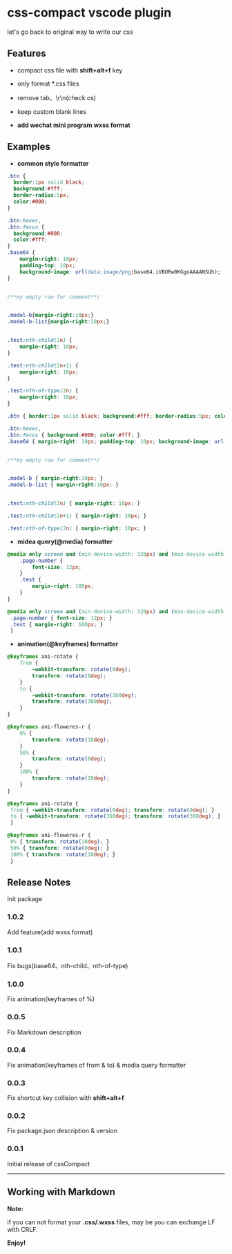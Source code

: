 # css-compact vscode plugin

let's go back to original way to write our css

## Features

* compact css file with **shift+alt+f** key

* only format *.css files

* remove tab、\r\n(check os)

* keep custom blank lines

* **add wechat mini program wxss format**

## Examples

* **common style formatter**

~~~ css
.btn {
  border:1px solid black;
  background:#fff;
  border-radius:5px;
  color:#000;
}

.btn:hover,
.btn:focus {
  background:#000;
  color:#fff;
}
.base64 {
    margin-right: 10px;
    padding-top: 10px;
    background-image: url(data:image/png;base64,iVBORw0KGgoAAAANSUh);
}


/**my empty row for comment**/


.model-b{margin-right:10px;}
.model-b-list{margin-right:10px;}


.test:nth-child(2n) {
    margin-right: 10px;
}

.test:nth-child(2n+1) {
    margin-right: 10px;
}

.test:nth-of-type(2n) {
    margin-right: 10px;
}
~~~

~~~ css
.btn { border:1px solid black; background:#fff; border-radius:5px; color:#000; } 

.btn:hover,
.btn:focus { background:#000; color:#fff; } 
.base64 { margin-right: 10px; padding-top: 10px; background-image: url(data:image/png;base64,iVBORw0KGgoAAAANSUh); } 


/**my empty row for comment**/


.model-b { margin-right:10px; } 
.model-b-list { margin-right:10px; } 


.test:nth-child(2n) { margin-right: 10px; } 

.test:nth-child(2n+1) { margin-right: 10px; } 

.test:nth-of-type(2n) { margin-right: 10px; } 

~~~


* **midea query(@media) formatter**

~~~ css
@media only screen and (min-device-width: 320px) and (max-device-width: 480px) {
    .page-number {
        font-size: 12px;
    }
    .test {
        margin-right: 100px;
    }
}
~~~

~~~ css
@media only screen and (min-device-width: 320px) and (max-device-width: 480px){
 .page-number { font-size: 12px; } 
 .test { margin-right: 100px; } 
 }
~~~

* **animation(@keyframes) formatter**

~~~ css
@keyframes ani-rotate {
    from {
        -webkit-transform: rotate(0deg);
        transform: rotate(0deg);
    }
    to {
        -webkit-transform: rotate(360deg);
        transform: rotate(360deg);
    }
}

@keyframes ani-floweres-r {
    0% {
        transform: rotate(10deg);
    }
    50% {
        transform: rotate(0deg);
    }
    100% {
        transform: rotate(10deg);
    }
}
~~~

~~~ css
@keyframes ani-rotate { 
 from { -webkit-transform: rotate(0deg); transform: rotate(0deg); } 
 to { -webkit-transform: rotate(360deg); transform: rotate(360deg); } 
 }

@keyframes ani-floweres-r { 
 0% { transform: rotate(10deg); } 
 50% { transform: rotate(0deg); } 
 100% { transform: rotate(10deg); } 
 }
~~~


## Release Notes

Init package

### 1.0.2

Add feature(add wxss format)

### 1.0.1

Fix bugs(base64、nth-child、nth-of-type)

### 1.0.0

Fix animation(keyframes of %)

### 0.0.5

Fix Markdown description

### 0.0.4

Fix animation(keyframes of from & to) & media query formatter

### 0.0.3

Fix shortcut key collision with **shift+alt+f**

### 0.0.2

Fix package.json description & version

### 0.0.1

Initial release of cssCompact


-----------------------------------------------------------------------------------------------------------

## Working with Markdown

**Note:** 

if you can not format your **.css/.wxss** files, may be you can exchange LF with CRLF.

**Enjoy!**